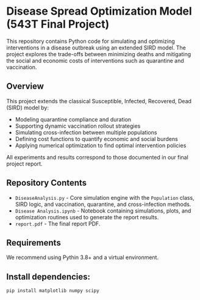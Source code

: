 # Disease Spread Optimization Model (543T Final Project)

This repository contains Python code for simulating and optimizing interventions in a disease outbreak using an extended SIRD model. The project explores the trade-offs between minimizing deaths and mitigating the social and economic costs of interventions such as quarantine and vaccination.

## Overview

This project extends the classical Susceptible, Infected, Recovered, Dead (SIRD) model by:
- Modeling quarantine compliance and duration
- Supporting dynamic vaccination rollout strategies
- Simulating cross-infection between multiple populations
- Defining cost functions to quantify economic and social burdens
- Applying numerical optimization to find optimal intervention policies

All experiments and results correspond to those documented in our final project report.

## Repository Contents
- `DiseaseAnalysis.py` - Core simulation engine with the `Population` class, SIRD logic, and vaccination, quarantine, and cross-infection methods.
- `Disease Analysis.ipynb` - Notebook containing simulations, plots, and optimization routines used to generate the report results.
- `report.pdf` - The final report PDF.

## Requirements

We recommend using Pythin 3.8+ and a virtual environment.

## Install dependencies:
```bash
pip install matplotlib numpy scipy
```
